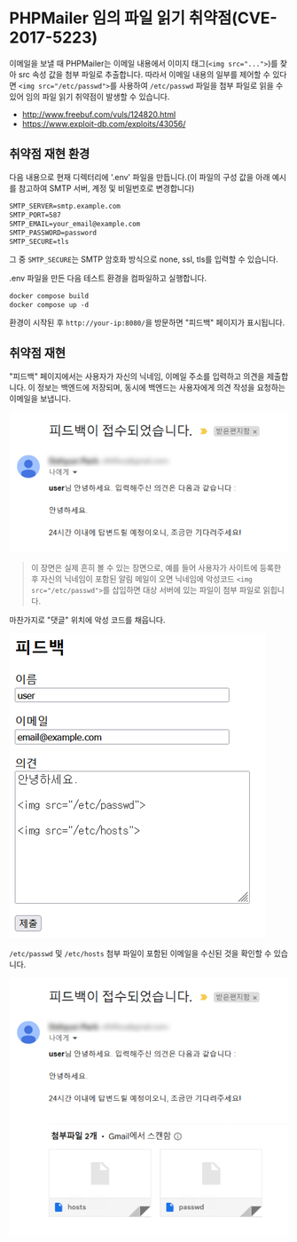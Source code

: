 # PHPMailer 임의 파일 읽기 취약점(CVE-2017-5223)

이메일을 보낼 때 PHPMailer는 이메일 내용에서 이미지 태그(`<img src="...">`)를 찾아 src 속성 값을 첨부 파일로 추출합니다. 따라서 이메일 내용의 일부를 제어할 수 있다면 `<img src="/etc/passwd">`를 사용하여 `/etc/passwd` 파일을 첨부 파일로 읽을 수 있어 임의 파일 읽기 취약점이 발생할 수 있습니다.

  - http://www.freebuf.com/vuls/124820.html
  - https://www.exploit-db.com/exploits/43056/

## 취약점 재현 환경

다음 내용으로 현재 디렉터리에 '.env' 파일을 만듭니다.(이 파일의 구성 값을 아래 예시를 참고하여 SMTP 서버, 계정 및 비밀번호로 변경합니다)

````
SMTP_SERVER=smtp.example.com
SMTP_PORT=587
SMTP_EMAIL=your_email@example.com
SMTP_PASSWORD=password
SMTP_SECURE=tls
````

그 중 `SMTP_SECURE`는 SMTP 암호화 방식으로 none, ssl, tls를 입력할 수 있습니다.

.env 파일을 만든 다음 테스트 환경을 컴파일하고 실행합니다.

````
docker compose build
docker compose up -d
````

환경이 시작된 후 `http://your-ip:8080/`을 방문하면 "피드백" 페이지가 표시됩니다.

## 취약점 재현

"피드백" 페이지에서는 사용자가 자신의 닉네임, 이메일 주소를 입력하고 의견을 제출합니다. 이 정보는 백엔드에 저장되며, 동시에 백엔드는 사용자에게 의견 작성을 요청하는 이메일을 보냅니다.

![](1.png)

> 이 장면은 실제 흔히 볼 수 있는 장면으로, 예를 들어 사용자가 사이트에 등록한 후 자신의 닉네임이 포함된 알림 메일이 오면 닉네임에 악성코드 `<img src="/etc/passwd">`를 삽입하면 대상 서버에 있는 파일이 첨부 파일로 읽힙니다.

마찬가지로 "댓글" 위치에 악성 코드를 채웁니다.

![](2.png)

`/etc/passwd` 및 `/etc/hosts` 첨부 파일이 포함된 이메일을 수신된 것을 확인할 수 있습니다.

![](3.png)

